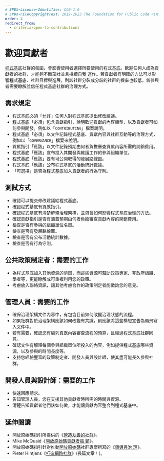 ```yaml
---
# SPDX-License-Identifier: CC0-1.0
# SPDX-FileCopyrightText: 2019-2023 The Foundation for Public Code <info@publiccode.net>, https://standard.publiccode.net/AUTHORS
order: 4
redirect_from:
  - criteria/open-to-contributions
---
```


# 歡迎貢獻者

[程式基底](../glossary.md#codebase)社群的氛圍，會影響使用者選擇所要使用的程式基底。歡迎任何人成為貢獻者的社群，才能夠不斷茁壯並且持續自我
運作。若貢獻者有明確的方法可以影響程式基底、社群目標與進展，則該社群分裂成分歧的社群的機率也較低。新參與者需要瞭解並信任程式基底社群的治理方式。

## 需求規定

* 程式基底必須「允許」任何人對程式基底提出修改建議。
* 程式基底「必須」包含貢獻指引，說明歡迎貢獻的內容類型，以及貢獻者可如何參與開發，例如以「`CONTRIBUTING`」檔案說明。
* 程式基底「必須」以文件記錄程式基底、貢獻內容與社群互動等的治理方式，例如以「`GOVERNANCE`」檔案來說明。
* 貢獻指引「應該」以文件記錄預期由何者負擔審查貢獻內容所需的開銷費用。
* 程式基底「應該」宣布投入其開發與維護工作的參與組織單位。
* 程式基底「應該」要有可公開取得的發展路線圖。
* 程式基底「應該」公布程式基底的活動統計數據。
* 「可選擇」是否為程式基底加入貢獻者的行為守則。

## 測試方式

* 確認可以提交修改建議給程式基底。
* 確認程式基底有貢獻指引。
* 確認程式基底有清楚解釋治理架構，並包含如何影響程式基底治理的方法。
* 確認貢獻指引是否有涵蓋預期由何者負擔審查貢獻內容的開銷費用。
* 檢查是否有參與的組織單位名單。
* 檢查是否有發展路線圖。
* 檢查是否有公布活動統計數據。
* 檢查是否有行為守則。

## 公共政策制定者：需要的工作

* 為程式基底加入其他資源的清單，而這些資源可幫助[政策](../glossary.md#policy)專家、非政府組織、學者等，更能瞭解或可重複利用您的政策。
* 考慮放入聯絡資訊，讓其他考慮合作的政策制定者能徵詢您的意見。

## 管理人員：需要的工作

* 確保治理架構文件內容中，有包含目前如何改變治理狀態的流程。
* 如果社群對於治理架構應該如何改變有共識，則應該將這些構想宣告為願景寫入文件中。
* 若有需要，確認您有編列貢獻內容審查流程的預算，且經過程式基底社群同意。
* 確認文件有解釋每個參與組織單位所投入的內容，例如提供程式基底哪些資源，以及參與的時間長度等。
* 支持您經驗豐富的政策制定者、開發人員與設計師，使其盡可能長久參與社群。

<p style="page-break-after: always;"></p>

## 開發人員與設計師：需要的工作

* 快速回應請求。
* 告知管理人員，您在支援其他貢獻者時所需的時間與資源。
* 清楚告知貢獻者他們該如何做，才能讓貢獻內容整合到程式基底中。

## 延伸閱讀

* 開放原始碼指引所提供的《[營造友善的社群](https://opensource.guide/building-community/)》。
* Mike McQuaid《[開放原始碼貢獻者瓶
頸](https://mikemcquaid.com/2018/08/14/the-open-source-contributor-funnel-why-people-dont-contribute-to-your-open-source-project/)》。
* 開放原始碼指引針對推動[開放原始碼](../glossary.md#open-source)社群專案所寫的《[領導與治
理](https://opensource.guide/leadership-and-governance/)》。
* Pieter Hintjens《[打造網路社群](http://hintjens.com/blog:117)》(長篇文章！)。
